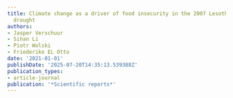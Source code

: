 ```yaml
---
title: Climate change as a driver of food insecurity in the 2007 Lesotho-South Africa
  drought
authors:
- Jasper Verschuur
- Sihan Li
- Piotr Wolski
- Friederike EL Otto
date: '2021-01-01'
publishDate: '2025-07-20T14:35:13.539388Z'
publication_types:
- article-journal
publication: '*Scientific reports*'
---
```

